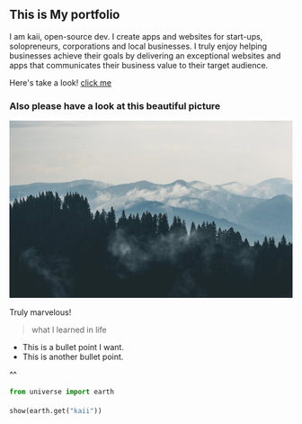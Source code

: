 ## This is My portfolio

I am kaii, open-source dev. I create apps and websites for start-ups, solopreneurs, corporations and local businesses. I truly enjoy helping businesses achieve their goals by delivering an exceptional websites and apps that communicates their business value to their target audience.

Here's take a look! [click me](https://online.bonjourr.fr/)


### Also please have a look at this beautiful picture

![this is an image](./assets/images/home/forest.jpg)

Truly marvelous!

> what I learned in life

* This is a bullet point I want.
* This is another bullet point.

 ^^


```py
from universe import earth

show(earth.get("kaii"))
```